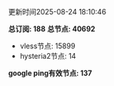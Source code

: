 更新时间2025-08-24 18:10:46

**总订阅: 188**
**总节点: 40692**
- vless节点: 15899
- hysteria2节点: 14

**google ping有效节点: 137**
